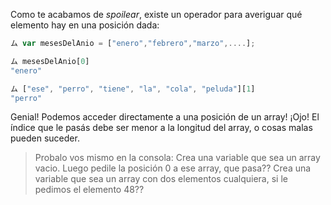 Como te acabamos de _spoilear_, existe un operador para averiguar qué elemento hay en una posición dada:

```javascript
ム var mesesDelAnio = ["enero","febrero","marzo",....];

ム mesesDelAnio[0]
"enero"

ム ["ese", "perro", "tiene", "la", "cola", "peluda"][1]
"perro"
```
Genial! Podemos acceder directamente a una posición de un array!
¡Ojo! El índice que le pasás debe ser menor a la longitud del array, o cosas malas pueden suceder.

> Probalo vos mismo en la consola: 
> Crea una variable que sea un array vacio. Luego pedile la posición 0 a ese array, que pasa??
> Crea una variable que sea un array con dos elementos cualquiera, si le pedimos el elemento 48??
